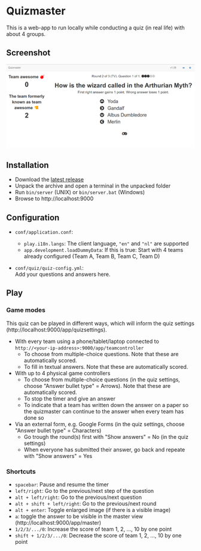 Quizmaster
===============

This is a web-app to run locally while conducting a quiz (in real life) with about 4 groups.

## Screenshot

![screenshot](screenshot.png "Screenshot")

## Installation

- Download the [latest release](https://github.com/nymanjens/quizmaster/releases)
- Unpack the archive and open a terminal in the unpacked folder
- Run `bin/server` (UNIX) or `bin/server.bat` (Windows)
- Browse to http://localhost:9000

## Configuration

- `conf/application.conf`:
    - `play.i18n.langs`: The client language, `"en"` and `"nl"` are supported
    - `app.development.loadDummyData`: If this is true: Start with 4 teams already configured (Team A, Team B, Team C, Team D)

- `conf/quiz/quiz-config.yml`:<br>
  Add your questions and answers here.

## Play

### Game modes

This quiz can be played in different ways, which will inform the quiz settings (http://localhost:9000/app/quizsettings).

- With every team using a phone/tablet/laptop connected to `http://<your-ip-address>:9000/app/teamcontroller`
    - To choose from multiple-choice questions. Note that these are automatically scored.
    - To fill in textual answers. Note that these are automatically scored.
- With up to 4 physical game controllers
    - To choose from multiple-choice questions (in the quiz settings, choose "Answer bullet type" = Arrows). Note that these are automatically scored.
    - To stop the timer and give an answer
    - To indicate that a team has written down the answer on a paper so the quizmaster can continue to the answer when every team has done so
- Via an external form, e.g. Google Forms (in the quiz settings, choose "Answer bullet type" = Characters)
    - Go trough the round(s) first with "Show answers" = No (in the quiz settings)
    - When everyone has submitted their answer, go back and repeate with "Show answers" = Yes

### Shortcuts

- `spacebar`: Pause and resume the timer
- `left/right`: Go to the previous/next step of the question
- `alt + left/right`: Go to the previous/next question
- `alt + shift + left/right`: Go to the previous/next round
- `alt + enter`: Toggle enlarged image (if there is a visible image)
- `a`: toggle the answer to be visible in the master view (http://localhost:9000/app/master)
- `1/2/3/.../0`: Increase the score of team 1, 2, ..., 10 by one point
- `shift + 1/2/3/.../0`: Decrease the score of team 1, 2, ..., 10 by one point
